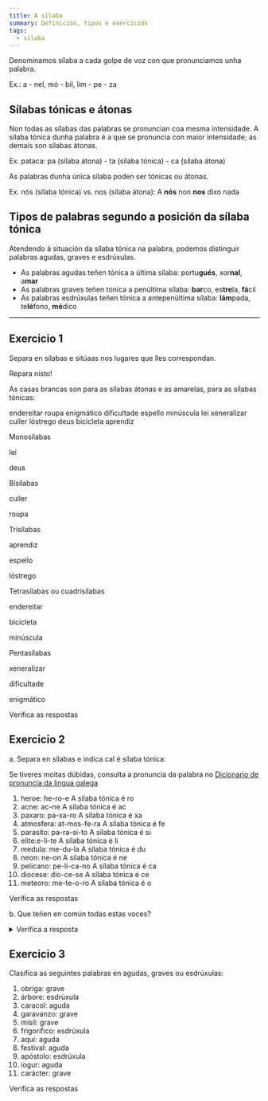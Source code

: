 ```yaml
---
title: A sílaba
summary: Definición, tipos e exercicios
tags:
  - silaba
---
```

Denominamos sílaba a cada golpe de voz con que pronunciamos unha palabra.

Ex.: a - nel, mó - bil, lim - pe - za

## Sílabas tónicas e átonas

Non todas as sílabas das palabras se pronuncian coa mesma intensidade. A sílaba
tónica dunha palabra é a que se pronuncia con maior intensidade; as demais son
sílabas átonas.

Ex. pataca: pa (sílaba átona) - ta (sílaba tónica) - ca (sílaba átona)

As palabras dunha única sílaba poden ser tónicas ou átonas.

Ex. nós (sílaba tónica) vs. nos (sílaba átona): A **nós** non **nos** dixo nada

## Tipos de palabras segundo a posición da sílaba tónica

Atendendo á situación da sílaba tónica na palabra, podemos distinguir palabras
agudas, graves e esdrúxulas.

* As palabras agudas teñen tónica a última sílaba: portu**gués**, xor**nal**,
  a**mar**
* As palabras graves teñen tónica a penúltima sílaba: **bar**co, es**tre**la,
  **fá**cil
* As palabras esdrúxulas teñen tónica a antepenúltima sílaba: **lám**pada,
  te**lé**fono, **mé**dico

- - -

## Exercicio 1

Separa en sílabas e sitúaas nos lugares que lles correspondan.

Repara nisto!

As casas brancas son para as sílabas átonas e as amarelas, para as sílabas tónicas:

<e-layout>
<e-tag color=1>endereitar</e-tag>
<e-tag color=1>roupa</e-tag>
<e-tag color=1>enigmático</e-tag>
<e-tag color=1>dificultade</e-tag>
<e-tag color=1>espello</e-tag>
<e-tag color=1>minúscula</e-tag>
<e-tag color=1>lei</e-tag>
<e-tag color=1>xeneralizar</e-tag>
<e-tag color=1>culler</e-tag>
<e-tag color=1>lóstrego</e-tag>
<e-tag color=1>deus</e-tag>
<e-tag color=1>bicicleta</e-tag>
<e-tag color=1>aprendiz</e-tag>
</e-layout>

Monosílabas

<e-answer size=3 highlight readonly>lei</e-answer>

<e-answer size=3 highlight>deus</e-answer>

Bisílabas

<e-answer size=3>cu</e-answer><e-answer size=3 highlight>ller</e-answer>

<e-answer size=3 highlight>rou</e-answer><e-answer size=3>pa</e-answer>

Trisílabas

<e-answer size=3>a</e-answer><e-answer size=3>pren</e-answer><e-answer size=3 highlight>diz</e-answer>

<e-answer size=3>es</e-answer><e-answer size=3 highlight>pe</e-answer><e-answer size=3>llo</e-answer>

<e-answer size=3 highlight>lós</e-answer><e-answer size=3>tre</e-answer><e-answer size=3>go</e-answer>

Tetrasílabas ou cuadrisílabas

<e-answer size=3>en</e-answer><e-answer size=3>de</e-answer><e-answer size=3>rei</e-answer><e-answer size=3 highlight>tar</e-answer>

<e-answer size=3>bi</e-answer><e-answer size=3>ci</e-answer><e-answer size=3 highlight>cle</e-answer><e-answer size=3>ta</e-answer>

<e-answer size=3>mi</e-answer><e-answer size=3 highlight>nús</e-answer></e-answer><e-answer size=3>cu</e-answer><e-answer size=3>la</e-answer>

Pentasílabas

<e-answer size=3>xe</e-answer><e-answer size=3>ne</e-answer><e-answer size=3>ra</e-answer><e-answer size=3>li</e-answer><e-answer size=3 highlight>zar</e-answer>

<e-answer size=3>di</e-answer><e-answer size=3>fi</e-answer><e-answer size=3>cul</e-answer><e-answer size=3 highlight>ta</e-answer><e-answer size=3>de</e-answer>

<e-answer size=3>e</e-answer><e-answer size=3>nig</e-answer><e-answer size=3 highlight>má</e-answer><e-answer size=3>ti</e-answer><e-answer size=3>co</e-answer>

<e-validate>Verifica as respostas</e-validate>

## Exercicio 2

a. Separa en sílabas e indica cal é sílaba tónica:

Se tiveres moitas dúbidas, consulta a pronuncia da palabra no [Dicionario de pronuncia da lingua galega](https://ilg.usc.es/pronuncia/)

1. heroe: <e-answer readonly>he-ro-e</e-answer> A sílaba tónica é <e-answer readonly>ro</e-answer>
2. acne: <e-answer>ac-ne</e-answer> A sílaba tónica é <e-answer>ac</e-answer>
3. paxaro: <e-answer>pa-xa-ro</e-answer> A sílaba tónica é <e-answer>xa</e-answer>
4. atmosfera: <e-answer>at-mos-fe-ra</e-answer> A sílaba tónica é <e-answer>fe</e-answer>
5. parasito: <e-answer>pa-ra-si-to</e-answer> A sílaba tónica é <e-answer>si</e-answer>
6. elite:<e-answer>e-li-te</e-answer> A sílaba tónica é <e-answer>li</e-answer>
7. medula: <e-answer>me-du-la</e-answer> A sílaba tónica é <e-answer>du</e-answer>
8. neon: <e-answer>ne-on</e-answer> A sílaba tónica é <e-answer>ne</e-answer>
9. pelicano: <e-answer>pe-li-ca-no</e-answer> A sílaba tónica é <e-answer>ca</e-answer>
10. diocese: <e-answer>dio-ce-se</e-answer> A sílaba tónica é <e-answer>ce</e-answer>
11. meteoro: <e-answer>me-te-o-ro</e-answer> A sílaba tónica é <e-answer>o</e-answer>

<e-validate>Verifica as respostas</e-validate>

b. Que teñen en común todas estas voces?

<details> <summary>Verifica a resposta</summary>

Todas son palabras graves: a sílaba tónica é a penúltima.

</details>

## Exercicio 3

Clasifica as seguintes palabras en agudas, graves ou esdrúxulas:

1. obriga: <e-answer readonly>grave</e-answer>
2. árbore: <e-answer> esdrúxula </e-answer>
3. caracol: <e-answer> aguda </e-answer>
4. garavanzo: <e-answer> grave </e-answer>
5. mísil: <e-answer> grave </e-answer>
6. frigorífico: <e-answer> esdrúxula </e-answer>
7. aquí: <e-answer> aguda </e-answer>
8. festival: <e-answer> aguda </e-answer>
9. apóstolo: <e-answer> esdrúxula </e-answer>
10. iogur: <e-answer> aguda </e-answer>
11. carácter: <e-answer> grave </e-answer>

<e-validate>Verifica as respostas</e-validate>